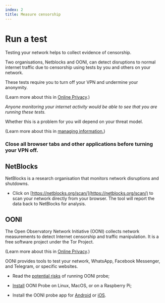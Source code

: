 ```yaml
---
index: 2
title: Measure censorship
---
```

# Run a test

Testing your network helps to collect evidence of censorship. 

Two organisations, Netblocks and OONI, can detect disruptions to normal internet traffic due to censorship using tests by you and others on your network. 

These tests require you to turn off your VPN and undermine your anonymity. 

(Learn more about this in [Online Privacy](umbrella://communications/online-privacy/advanced).) 

_Anyone monitoring your internet activity would be able to see that you are running these tests._

Whether this is a problem for you will depend on your threat model.

(Learn more about this in [managing information.](umbrella://information/managing-information))

### Close all browser tabs and other applications before turning your VPN off.

## NetBlocks

NetBlocks is a research organisation that monitors network disruptions and shutdowns. 

*	Click on [https://netblocks.org/scan/](https://netblocks.org/scan/) to scan your network directly from your browser. The tool will report the data back to NetBlocks for analysis.

## OONI

The Open Observatory Network Initiative (OONI) collects network measurements to detect Internet censorship and traffic manipulation. It is a free software project under the Tor Project. 

(Learn more about this in [Online Privacy](umbrella://communications/online-privacy/advanced).) 

OONI provides tools to test your network, WhatsApp, Facebook Messenger, and Telegram, or specific websites. 

*	Read the [potential risks](https://ooni.torproject.org/about/risks/) of running OONI probe;

*	[Install](https://ooni.torproject.org/install/ooniprobe/) OONI Probe on Linux, MacOS, or on a Raspberry Pi; 

*	Install the OONI probe app for [Android](https://play.google.com/store/apps/details?id=org.openobservatory.ooniprobe) or [iOS](https://itunes.apple.com/us/app/id1199566366).